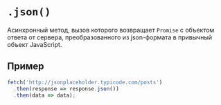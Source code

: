 # `.json()`

Асинхронный метод, вызов которого возвращает `Promise` c объектом ответа от сервера, преобразованного из json-формата в привычный объект JavaScript.

## Пример

```js
fetch('http://jsonplaceholder.typicode.com/posts')
  .then(response => response.json())
  .then(data => data);
```